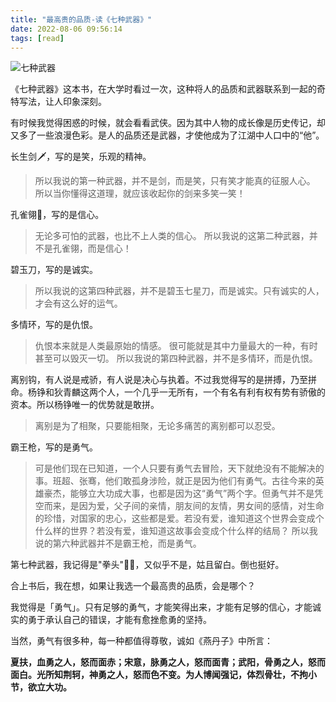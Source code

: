 ```yaml
---
title: "最高贵的品质-读《七种武器》"
date: 2022-08-06 09:56:14
tags: [read]
---
```


![七种武器](//img1.doubanio.com/lpic/s29550057.jpg)

《七种武器》这本书，在大学时看过一次，这种将人的品质和武器联系到一起的奇特写法，让人印象深刻。

有时候我觉得困惑的时候，就会看看武侠。因为其中人物的成长像是历史传记，却又多了一些浪漫色彩。是人的品质还是武器，才使他成为了江湖中人口中的“他”。

长生剑🗡，写的是笑，乐观的精神。

> 所以我说的第一种武器，并不是剑，而是笑，只有笑才能真的征服人心。
所以当你懂得这道理，就应该收起你的剑来多笑一笑！

孔雀翎🦚，写的是信心。

> 无论多可怕的武器，也比不上人类的信心。 
所以我说的这第二种武器，并不是孔雀翎，而是信心！

碧玉刀，写的是诚实。

> 所以我说的这第四种武器，并不是碧玉七星刀，而是诚实。只有诚实的人，才会有这么好的运气。

多情环，写的是仇恨。

> 仇恨本来就是人类最原始的情感。 
    很可能就是其中力量最大的一种，有时甚至可以毁灭一切。 
    所以我说的第四种武器，并不是多情环，而是仇恨。

离别钩，有人说是戒骄，有人说是决心与执着。不过我觉得写的是拼搏，乃至拼命。杨铮和狄青麟这两个人，一个几乎一无所有，一个有名有利有权有势有骄傲的资本。所以杨铮唯一的优势就是敢拼。

> 离别是为了相聚，只要能相聚，无论多痛苦的离别都可以忍受。

霸王枪，写的是勇气。

> 可是他们现在已知道，一个人只要有勇气去冒险，天下就绝没有不能解决的事。班超、张骞，他们敢孤身涉险，就正是因为他们有勇气。古往今来的英雄豪杰，能够立大功成大事，也都是因为这“勇气”两个字。但勇气并不是凭空而来，是因为爱，父子间的亲情，朋友间的友情，男女间的感情，对生命的珍惜，对国家的忠心，这些都是爱。若没有爱，谁知道这个世界会变成个什么样的世界？若没有爱，谁知道这故事会变成个什么样的结局？
> 所以我说的第六种武器并不是霸王枪，而是勇气。

第七种武器，我记得是"拳头"👊🏻，又似乎不是，姑且留白。倒也挺好。

合上书后，我在想，如果让我选一个最高贵的品质，会是哪个？

我觉得是「勇气」。只有足够的勇气，才能笑得出来，才能有足够的信心，才能诚实的勇于承认自己的错误，才能有愈挫愈勇的坚持。

当然，勇气有很多种，每一种都值得尊敬，诚如《燕丹子》中所言：

**夏扶，血勇之人，怒而面赤；宋意，脉勇之人，怒而面青；武阳，骨勇之人，怒而面白。光所知荆轲，神勇之人，怒而色不变。为人博闻强记，体烈骨壮，不拘小节，欲立大功。**
